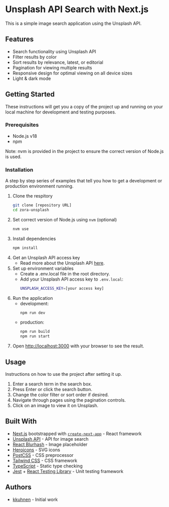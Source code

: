 # Unsplash API Search with Next.js

This is a simple image search application using the Unsplash API.

## Features

- Search functionality using Unsplash API
- Filter results by color
- Sort results by relevance, latest, or editorial
- Pagination for viewing multiple results
- Responsive design for optimal viewing on all device sizes
- Light & dark mode

## Getting Started

These instructions will get you a copy of the project up and running on your local machine for development and testing purposes.

### Prerequisites

- Node.js v18
- npm

Note: nvm is provided in the project to ensure the correct version of Node.js is used.

### Installation

A step by step series of examples that tell you how to get a development or production environment running.

1. Clone the respitory
   ```bash
   git clone [repository URL]
   cd zora-unsplash
   ```
1. Set correct version of Node.js using `nvm` (optional)
   ```bash
   nvm use
   ```
1. Install dependencies
   ```bash
   npm install
   ```
1. Get an Unsplash API access key
   - Read more about the Unsplash API [here](https://unsplash.com/documentation#getting-started).
1. Set up environment variables
   - Create a .env.local file in the root directory.
   - Add your Unsplash API access key to `.env.local`:
     ```bash
     UNSPLASH_ACCESS_KEY=[your access key]
     ```
1. Run the application
   - development:
     ```bash
     npm run dev
     ```
   - production:
     ```bash
     npm run build
     npm run start
     ```
1. Open [http://localhost:3000](http://localhost:3000) with your browser to see the result.

## Usage

Instructions on how to use the project after setting it up.

1. Enter a search term in the search box.
1. Press Enter or click the search button.
1. Change the color filter or sort order if desired.
1. Navigate through pages using the pagination controls.
1. Click on an image to view it on Unsplash.

## Built With

- [Next.js](https://nextjs.org/) bootstrapped with [`create-next-app`](https://github.com/vercel/next.js/tree/canary/packages/create-next-app) - React framework
- [Unsplash API](https://unsplash.com/developers) - API for image search
- [React Blurhash](https://github.com/woltapp/react-blurhash) - Image placeholder
- [Heroicons](https://heroicons.com/) - SVG icons
- [PostCSS](https://postcss.org/) - CSS preprocessor
- [Tailwind CSS](https://tailwindcss.com/) - CSS framework
- [TypeScript](https://www.typescriptlang.org/) - Static type checking
- [Jest](https://jestjs.io/) + [React Testing Library](https://testing-library.com/docs/react-testing-library/intro/) - Unit testing framework

## Authors

- [kkuhnen](https://github.com/kkuhnen) - Initial work
